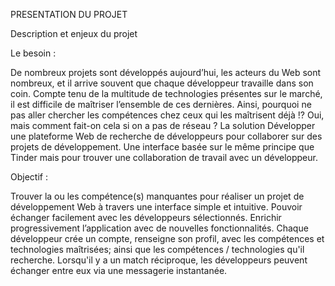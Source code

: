 PRESENTATION DU PROJET

Description et enjeux du projet

Le besoin :

De nombreux projets sont développés aujourd’hui, les acteurs du Web sont nombreux, et il arrive souvent que chaque développeur travaille dans son coin. Compte tenu de la multitude de technologies présentes sur le marché, il est difficile de maîtriser l’ensemble de ces dernières. Ainsi, pourquoi ne pas aller chercher les compétences chez ceux qui les maîtrisent déjà !? Oui, mais comment fait-on cela si on a pas de réseau ? 
La solution
Développer une plateforme Web de recherche de développeurs pour collaborer sur des projets de développement. Une interface basée sur le même principe que Tinder mais pour trouver une collaboration de travail avec un développeur. 

Objectif : 

Trouver la ou les compétence(s) manquantes pour réaliser un projet de développement Web à travers une interface simple et intuitive. 
Pouvoir échanger facilement avec les développeurs sélectionnés.
Enrichir progressivement l’application avec de nouvelles fonctionnalités.
Chaque développeur crée un compte, renseigne son profil, avec les compétences et technologies maîtrisées; ainsi que les compétences / technologies qu'il recherche. 
Lorsqu'il y a un match réciproque, les développeurs peuvent échanger entre eux via une messagerie instantanée.
